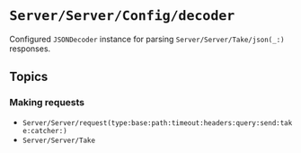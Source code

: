 # ``Server/Server/Config/decoder``

Configured `JSONDecoder` instance for parsing ``Server/Server/Take/json(_:)`` responses.

## Topics

### Making requests

- ``Server/Server/request(type:base:path:timeout:headers:query:send:take:catcher:)``
- ``Server/Server/Take``
